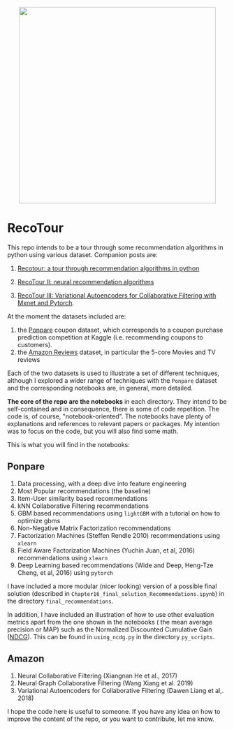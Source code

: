 
<p align="center">
  <img width="450" src="docs/figures/recotour_logo.png">
</p>

# RecoTour

This repo intends to be a tour through some recommendation algorithms in
python using various dataset. Companion posts are:

1. [Recotour: a tour through recommendation algorithms in python](https://medium.com/datadriveninvestor/recotour-a-tour-through-recommendation-algorithms-in-python-52d780628ab9)

2. [RecoTour II: neural recommendation algorithms](https://towardsdatascience.com/recotour-ii-neural-recommendation-algorithms-49733938d56e)

3. [RecoTour III: Variational Autoencoders for Collaborative Filtering with Mxnet and Pytorch](https://jrzaurin.github.io/infinitoml/2020/05/15/mult-vae.html).

At the moment the datasets included are:

1. the [Ponpare](https://www.kaggle.com/c/coupon-purchase-prediction) coupon dataset,
which corresponds to a coupon purchase prediction competition at Kaggle (i.e.
recommending coupons to customers).
2. the [Amazon Reviews](http://jmcauley.ucsd.edu/data/amazon/) dataset, in
particular the 5-core Movies and TV reviews

Each of the two datasets is used to illustrate a set of different techniques,
although I explored a wider range of techniques with the `Ponpare` dataset and
the corresponding notebooks are, in general, more detailed.

**The core of the repo are the notebooks** in each directory. They intend to
be self-contained and in consequence, there is some of code repetition. The
code is, of course, "notebook-oriented". The notebooks have plenty of
explanations and references to relevant papers or packages. My intention was
to focus on the code, but you will also find some math.

This is what you will find in the notebooks:

## Ponpare

1. Data processing, with a deep dive into feature engineering
2. Most Popular recommendations (the baseline)
3. Item-User similarity based recommendations
4. kNN Collaborative Filtering recommendations
5. GBM based recommendations using `lightGBM` with a tutorial on how to optimize gbms
6. Non-Negative Matrix Factorization recommendations
7. Factorization Machines (Steffen Rendle 2010) recommendations using `xlearn`
8. Field Aware Factorization Machines (Yuchin Juan, et al, 2016) recommendations using `xlearn`
9. Deep Learning based recommendations (Wide and Deep, Heng-Tze Cheng, et al, 2016) using `pytorch`

I have included a more modular (nicer looking) version of a possible final
solution (described in `Chapter16_final_solution_Recommendations.ipynb`) in
the directory `final_recommendations`.

In addition, I have included an illustration of how to use other evaluation
metrics apart from the one shown in the notebooks ( the mean average precision
or MAP) such as the Normalized Discounted Cumulative Gain
([NDCG](https://en.wikipedia.org/wiki/Discounted_cumulative_gain)). This can
be found in `using_ncdg.py` in the directory `py_scripts`.

## Amazon

1. Neural Collaborative Filtering (Xiangnan He et al., 2017)
2. Neural Graph Collaborative Filtering (Wang Xiang et al. 2019)
2. Variational Autoencoders for Collaborative Filtering (Dawen Liang et al,. 2018)

I hope the code here is useful to someone. If you have any idea on how to
improve the content of the repo, or you want to contribute, let me know.